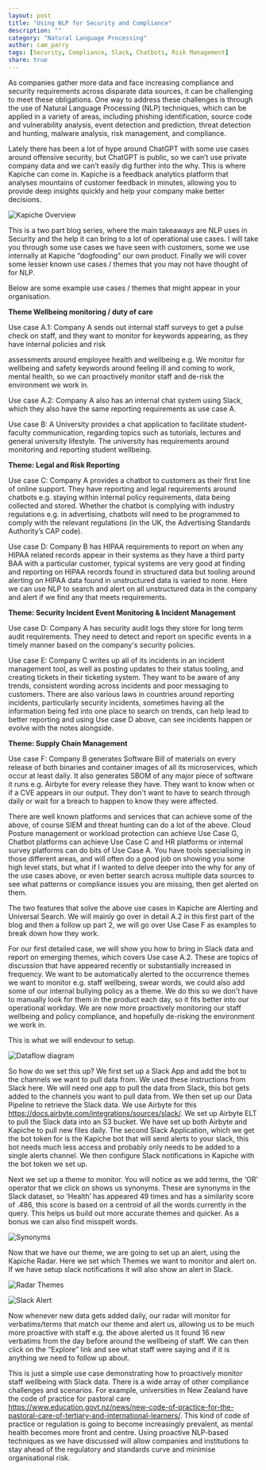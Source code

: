 ```yaml
---
layout: post
title: "Using NLP for Security and Compliance"
description: ""
category: "Natural Language Processing"
author: cam_parry
tags: [Security, Compliance, Slack, Chatbots, Risk Management]
share: true
---
```



As companies gather more data and face increasing compliance and security requirements across disparate data sources, it can be challenging to meet these obligations. One way to address these challenges is through the use of Natural Language Processing (NLP) techniques, which can be applied in a variety of areas, including phishing identification, source code and vulnerability analysis, event detection and prediction, threat detection and hunting, malware analysis, risk management, and compliance.

Lately there has been a lot of hype around ChatGPT with some use cases around offensive security, but ChatGPT is public, so we can’t use private company data and we can’t easily dig further into the why. This is where Kapiche can come in. Kapiche is a feedback analytics platform that analyses mountains of customer feedback in minutes, allowing you to provide deep insights quickly and help your company make better decisions.

![Kapiche Overview](../images/Kapiche_Overview.png)

This is a two part blog series, where the main takeaways are NLP uses in Security and the help it can bring to a lot of operational use cases. I will take you through some use cases we have seen with customers, some we use internally at Kapiche “dogfooding” our own product. Finally we will cover some lesser known use cases / themes that you may not have thought of for NLP.

Below are some example use cases  / themes that might appear in your organisation.

**Theme Wellbeing monitoring / duty of care**

Use case A.1: Company A sends out internal staff surveys to get a pulse check on staff, and they want to monitor for keywords appearing, as they have internal policies and risk 

assessments around employee health and wellbeing e.g. We monitor for wellbeing and safety keywords around feeling ill and coming to work, mental health, so we can proactively monitor staff and de-risk the environment we work in.

Use case A.2: Company A also has an internal chat system using Slack, which they also have the same reporting requirements as use case A.

Use case B: A University provides a chat application to facilitate  student-faculty communication, regarding topics such as tutorials, lectures and general university lifestyle. The university has requirements around monitoring and reporting student wellbeing.

**Theme: Legal and Risk Reporting**

Use case C: Company A provides a chatbot to customers as their first line of online support. They have reporting and legal requirements around chatbots e.g. staying within internal policy requirements, data being collected and stored. Whether the chatbot is complying with industry regulations e.g. in advertising, chatbots will need to be programmed to comply with the relevant regulations (in the UK, the Advertising Standards Authority’s CAP code).‎ 

Use case D: Company B has HIPAA requirements to report on when any HIPAA related records appear in their systems as they have a third party BAA with a particular customer, typical systems are very good at finding and reporting on HIPAA records found in structured data but tooling around alerting on HIPAA data found in unstructured data is varied to none. Here we can use NLP to search and alert on all unstructured data in the company and alert if we find any that meets requirements.

**Theme: Security Incident Event Monitoring & Incident Management**

Use case D: Company A has security audit logs they store for long term audit requirements. They need to detect and report on specific events in a timely manner based on the company's security policies.

Use case E: Company C writes up all of its incidents in an incident management tool, as well as posting updates to their status tooling, and creating tickets in their ticketing system. They want to be aware of any trends, consistent wording across incidents and poor messaging to customers. There are also various laws in countries around reporting incidents, particularly security incidents, sometimes having all the information being fed into one place to search on trends, can help lead to better reporting and using Use case D above, can see incidents happen or evolve with the notes alongside.

**Theme: Supply Chain Management**

Use case F: Company B generates Software Bill of materials on every release of both binaries and container images of all its microservices, which occur at least daily. It also generates SBOM of any major piece of software it runs e.g. Airbyte for every release they have. They want to know when or if a CVE appears in our output. They don't want to have to search through daily or wait for a breach to happen to know they were affected.

There are well known platforms and services that can achieve some of the above, of course SIEM and threat hunting can do a lot of the above. Cloud Posture management or workload protection can achieve Use Case G, Chatbot platforms can achieve Use Case C and HR platforms or internal survey platforms can do bits of Use Case A. You have tools specialising in those different areas, and will often do a good job on showing you some high level stats, but what if I wanted to delve deeper into the why for any of the use cases above, or even better search across multiple data sources to see what patterns or compliance issues you are missing, then get alerted on them. 

The two features that solve the above use cases in Kapiche are Alerting and Universal Search. 
We will mainly go over in detail A.2 in this first part of the blog and then a follow up part 2, we will go over Use Case F as examples to break down how they work.

For our first detailed case, we will show you how to bring in Slack data and report on emerging themes, which covers Use case A.2. These are topics of discussion that have appeared recently or substantially increased in frequency. We want to be automatically alerted to the occurrence themes we want to monitor e.g. staff wellbeing, swear words, we could also add some of our internal bullying policy as a theme. We do this so we don't have to manually look for them in the product each day, so it fits better into our operational workday. We are now more proactively monitoring our staff wellbeing and policy compliance, and hopefully de-risking the environment we work in. 

This is what we will endevour to setup.

![Dataflow diagram](../images/slack-blog-post-dataflow.png)

So how do we set this up? We first set up a Slack App and add the bot to the channels we want to pull data from. We used these instructions from Slack here.
We will need one app to pull the data from Slack, this bot gets added to the channels you want to pull data from. We then set up our Data Pipeline to retrieve the Slack data. We use Airbyte for this https://docs.airbyte.com/integrations/sources/slack/. We set up Airbyte ELT to pull the Slack data into an S3 bucket. We have set up both Airbyte and Kapiche to pull new files daily.
The second Slack Application, which we get the bot token for is the Kapiche bot that will send alerts to your slack, this bot needs much less access and probably only needs to be added to a single alerts channel. We then configure Slack notifications in Kapiche with the bot token we set up.

Next we set up a theme to monitor.
You will notice as we add terms, the ‘OR’ operator that we click on shows us synonyms. These are synonyms in the Slack dataset, so ‘Health’ has appeared 49 times and has a similarity score of .486, this score is based on a centroid of all the words currently in the query. This helps us build out more accurate themes and quicker. As a bonus we can also find misspelt words.

![Synonyms](../images/ALL-Query-Kapiche-wellbeing-query.png)

Now that we have our theme, we are going to set up an alert, using the Kapiche Radar. Here we set which Themes we want to monitor and alert on. If we have setup slack notifications it will also show an alert in Slack.

![Radar Themes](../images/ALL-Analysis-Kapiche-Radar.png)

![Slack Alert](../images/Kapiche-Slack-Radar.png)

Now whenever new data gets added daily, our radar will monitor for verbatims/terms that match our theme and alert us, allowing us to be much more proactive with staff e.g. the above alerted us it found 16 new verbatims from the day before around the wellbeing of staff. We can then click on the “Explore” link and see what staff were saying and if it is anything we need to follow up about.

This is just a simple use case demonstrating how to proactively monitor staff wellbeing with Slack data. There is a wide array of other compliance challenges and scenarios. For example, universities in New Zealand have the code of practice for pastoral care https://www.education.govt.nz/news/new-code-of-practice-for-the-pastoral-care-of-tertiary-and-international-learners/. This kind of code of practice or regulation is going to become increasingly prevalent, as mental health becomes more front and centre. Using proactive NLP-based techniques as we have discussed will allow companies and institutions to stay ahead of the regulatory and standards curve and minimise organisational risk.




